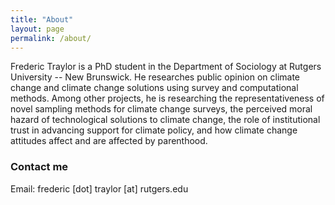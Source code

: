 ```yaml
---
title: "About"
layout: page
permalink: /about/
---
```


Frederic Traylor is a PhD student in the Department of Sociology at Rutgers University -- New Brunswick. He researches public opinion on climate change and climate change solutions using survey and computational methods. Among other projects, he is researching the representativeness of novel sampling methods for climate change surveys, the perceived moral hazard of technological solutions to climate change, the role of institutional trust in advancing support for climate policy, and how climate change attitudes affect and are affected by parenthood.

### Contact me

Email: frederic [dot] traylor [at] rutgers.edu
